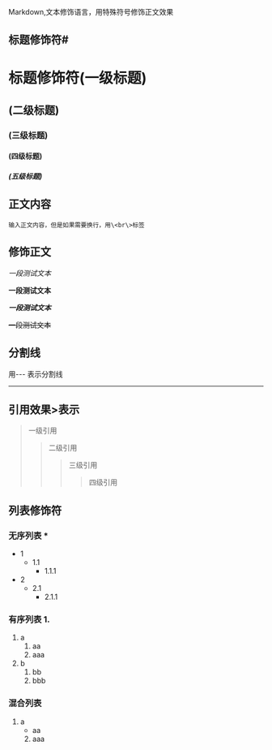 Markdown,文本修饰语言，用特殊符号修饰正文效果<br>

## 标题修饰符\#

# 标题修饰符(一级标题)
## (二级标题)
### (三级标题)
#### (四级标题)
##### (五级标题)

## 正文内容

	输入正文内容，但是如果需要换行，用\<br\>标签

## 修饰正文
   *一段测试文本*
	
   **一段测试文本**
	
   ***一段测试文本***
	
   ~~一段测试文本~~

## 分割线
   用\-\-\- 表示分割线

---

## 引用效果\>表示
> 一级引用
>> 二级引用
>>> 三级引用
>>>> 四级引用

## 列表修饰符
### 无序列表 \*
* 1
  * 1.1
    * 1.1.1
* 2
  * 2.1
    * 2.1.1

### 有序列表 1.
1. a
   1. aa
   2. aaa
2. b
   1. bb
   2. bbb

### 混合列表
1. a
   * aa
    2. aaa

